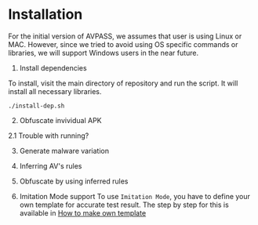 
# Installation

For the initial version of AVPASS, we assumes that user is using Linux or MAC. However, since we tried to avoid using OS specific commands or libraries, we will support Windows users in the near future. 

1. Install dependencies

To install, visit the main directory of repository and run the script. It will install all necessary libraries. 

```
./install-dep.sh
```

2. Obfuscate invividual APK

 2.1 Trouble with running?

3. Generate malware variation

4. Inferring AV's rules

5. Obfuscate by using inferred rules

6. Imitation Mode support 
To use `Imitation Mode`, you have to define your own template for accurate test result. The step by step for this is available in [How to make own template](Template.md)

